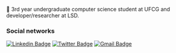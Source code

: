 
🔭 3rd year undergraduate computer science student at UFCG and developer/researcher at LSD.

### Social networks
<!--
[![Github Badge](https://img.shields.io/badge/-Github-000?style=flat-square&logo=Github&logoColor=white&link=https://github.com/viniciusbds)](https://github.com/viniciusbds)
-->
[![Linkedin Badge](https://img.shields.io/badge/-LinkedIn-blue?style=flat-square&logo=Linkedin&logoColor=white&link=https://www.linkedin.com/in/viniciusbds/)](https://www.linkedin.com/in/viniciusbds/)
[![Twitter Badge](https://img.shields.io/badge/-Twitter-1ca0f1?style=flat-square&labelColor=1ca0f1&logo=twitter&logoColor=white&link=https://twitter.com/lgdbittencourt)](https://twitter.com/vini_barb)
[![Gmail Badge](https://img.shields.io/badge/-Gmail-c14438?style=flat-square&logo=Gmail&logoColor=white&link=mailto:vinicius.barbosa.silva@ccc.ufcg.edu.br)](mailto:vinicius.barbosa.silva@ccc.ufcg.edu.br)


<!--
**viniciusbds/viniciusbds** is a ✨ _special_ ✨ repository because its `README.md` (this file) appears on your GitHub profile.

Here are some ideas to get you started:

- 🔭 I’m currently working on ...
🔭 I’m currently working on study and improve the [beeFS](http://ce-resd.facom.ufms.br/sbrc/2010/074.pdf) system.
- 🌱 I’m currently learning ...
🌱 I’m currently learning concurrent programming

- 👯 I’m looking to collaborate on ...
- 🤔 I’m looking for help with ...
- 💬 Ask me about ...
- 📫 How to reach me: ...
- 😄 Pronouns: ...
- ⚡ Fun fact: ...
-->
